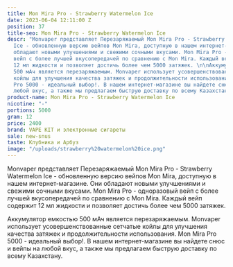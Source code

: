 ```yaml
---
title: Mon Mira Pro - Strawberry Watermelon Ice
date: 2023-06-04 12:11:00 Z
position: 37
title-seo: Mon Mira Pro - Strawberry Watermelon Ice
descr: "Monvaper представляет Перезаряжаемый Mon Mira Pro - Strawberry Watermelon
  Ice - обновленную версию вейпов Mon Mira, доступную в нашем интернет-магазине. Они
  обладают новыми улучшениями и свежими сочными вкусами. Mon Mira Pro - одноразовый
  вейп с более лучшей вкусопередачей по сравнению с Mon Mira. Каждый вейп  содержит
  12 мл жидкости и позволяет достичь более чем 5000 затяжек. \n\nАккумулятор емкостью
  500 мАч является перезаряжаемым. Monvaper использует усовершенствованные сетчатые
  койлы для улучшения качества затяжек и продолжительности использования. Mon Mira
  Pro 5000 - идеальный выбор!. В нашем интернет-магазине вы найдете снюс и вейпы на
  любой вкус, а также мы предлагаем быструю доставку по всему Казахстану."
product-name: Mon Mira Pro - Strawberry Watermelon Ice
nicotine: "-"
portions: 5000
gram: 12
price: 2400
brand: VAPE KIT и электронные сигареты
sale: new-snus
taste: Клубника и Арбуз
image: "/uploads/strawberry%20watermelon%20ice.png"
---
```


Monvaper представляет Перезаряжаемый Mon Mira Pro - Strawberry Watermelon Ice - обновленную версию вейпов Mon Mira, доступную в нашем интернет-магазине. Они обладают новыми улучшениями и свежими сочными вкусами. Mon Mira Pro - одноразовый вейп с более лучшей вкусопередачей по сравнению с Mon Mira. Каждый вейп  содержит 12 мл жидкости и позволяет достичь более чем 5000 затяжек. 

Аккумулятор емкостью 500 мАч является перезаряжаемым. Monvaper использует усовершенствованные сетчатые койлы для улучшения качества затяжек и продолжительности использования. Mon Mira Pro 5000 - идеальный выбор!. В нашем интернет-магазине вы найдете снюс и вейпы на любой вкус, а также мы предлагаем быструю доставку по всему Казахстану.